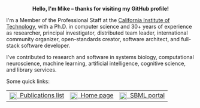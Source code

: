 <p align="center"><b>Hello, I'm Mike &ndash; thanks for visiting my GitHub profile!</b></p>

I'm a Member of the Professional Staff at the [California Institute of Technology](https://www.caltech.edu), with a Ph.D. in computer science and 30+ years of experience as researcher, principal investigator, distributed team leader, international community organizer, open-standards creator, software architect, and full-stack software developer.

I've contributed to research and software in systems biology, computational neuroscience, machine learning, artificial intelligence, cognitive science, and library services.

Some quick links:
<p align="center">
<table align="center">
<tr><td>
<a href="https://www.cds.caltech.edu/~mhucka/"><img align="center" height="20" src="https://raw.githubusercontent.com/mhucka/mhucka-website/master/site/media/icons/document.png?token=GHSAT0AAAAAABKQGVENC3JTQDO6GELPGFPGYQ462VQ">&nbsp;&nbsp;Publications list</a>
</td><td>
<a href="https://www.cds.caltech.edu/~mhucka"><img align="center" height="20" src="https://raw.githubusercontent.com/mhucka/mhucka-website/master/site/media/icons/home.png?token=GHSAT0AAAAAABKQGVENMJOO6ZBPVAMK5WL6YQ4635Q">&nbsp;&nbsp;Home page</a>
</td><td>
<a href="https://sbml.org"><img align="center" height="20" src="https://raw.githubusercontent.com/sbmlteam/sbml-org-website/main/site/static/img/icon-192.png">&nbsp;&nbsp;SBML portal</a>
</td></tr>
</table>
</p>

